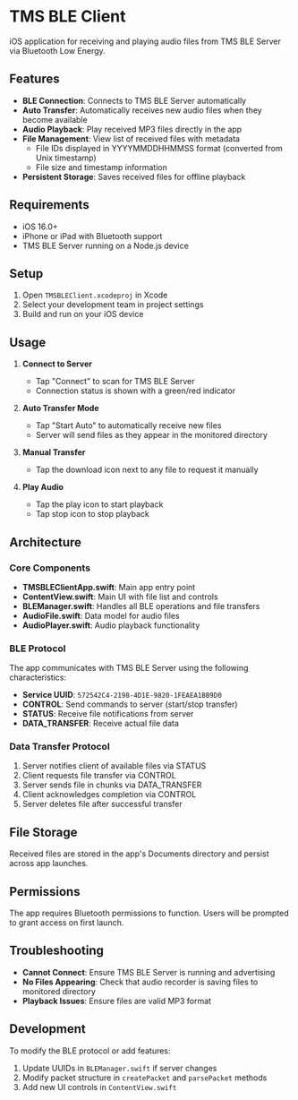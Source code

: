 # TMS BLE Client

iOS application for receiving and playing audio files from TMS BLE Server via Bluetooth Low Energy.

## Features

- **BLE Connection**: Connects to TMS BLE Server automatically
- **Auto Transfer**: Automatically receives new audio files when they become available
- **Audio Playback**: Play received MP3 files directly in the app
- **File Management**: View list of received files with metadata
  - File IDs displayed in YYYYMMDDHHMMSS format (converted from Unix timestamp)
  - File size and timestamp information
- **Persistent Storage**: Saves received files for offline playback

## Requirements

- iOS 16.0+
- iPhone or iPad with Bluetooth support
- TMS BLE Server running on a Node.js device

## Setup

1. Open `TMSBLEClient.xcodeproj` in Xcode
2. Select your development team in project settings
3. Build and run on your iOS device

## Usage

1. **Connect to Server**
   - Tap "Connect" to scan for TMS BLE Server
   - Connection status is shown with a green/red indicator

2. **Auto Transfer Mode**
   - Tap "Start Auto" to automatically receive new files
   - Server will send files as they appear in the monitored directory

3. **Manual Transfer**
   - Tap the download icon next to any file to request it manually

4. **Play Audio**
   - Tap the play icon to start playback
   - Tap stop icon to stop playback

## Architecture

### Core Components

- **TMSBLEClientApp.swift**: Main app entry point
- **ContentView.swift**: Main UI with file list and controls
- **BLEManager.swift**: Handles all BLE operations and file transfers
- **AudioFile.swift**: Data model for audio files
- **AudioPlayer.swift**: Audio playback functionality

### BLE Protocol

The app communicates with TMS BLE Server using the following characteristics:

- **Service UUID**: `572542C4-2198-4D1E-9820-1FEAEA1BB9D0`
- **CONTROL**: Send commands to server (start/stop transfer)
- **STATUS**: Receive file notifications from server
- **DATA_TRANSFER**: Receive actual file data

### Data Transfer Protocol

1. Server notifies client of available files via STATUS
2. Client requests file transfer via CONTROL
3. Server sends file in chunks via DATA_TRANSFER
4. Client acknowledges completion via CONTROL
5. Server deletes file after successful transfer

## File Storage

Received files are stored in the app's Documents directory and persist across app launches.

## Permissions

The app requires Bluetooth permissions to function. Users will be prompted to grant access on first launch.

## Troubleshooting

- **Cannot Connect**: Ensure TMS BLE Server is running and advertising
- **No Files Appearing**: Check that audio recorder is saving files to monitored directory
- **Playback Issues**: Ensure files are valid MP3 format

## Development

To modify the BLE protocol or add features:

1. Update UUIDs in `BLEManager.swift` if server changes
2. Modify packet structure in `createPacket` and `parsePacket` methods
3. Add new UI controls in `ContentView.swift`
